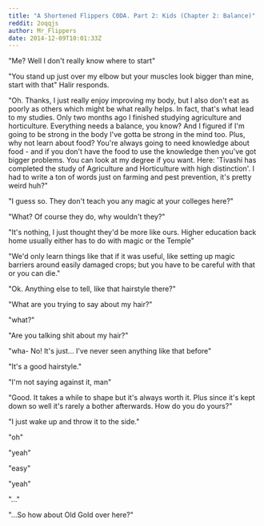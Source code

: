 ```yaml
---
title: "A Shortened Flippers C0DA. Part 2: Kids (Chapter 2: Balance)"
reddit: 2oqqjs
author: Mr_Flippers
date: 2014-12-09T10:01:33Z
---
```


"Me? Well I don't really know where to start"

"You stand up just over my elbow but your muscles look bigger than mine, start with that" Halir responds.

"Oh. Thanks, I just really enjoy improving my body, but I also don't eat as poorly as others which might be what really helps. In fact, that's what lead to my studies. Only two months ago I finished studying agriculture and horticulture. Everything needs a balance, you know? And I figured if I'm going to be strong in the body I've gotta be strong in the mind too. Plus, why not learn about food? You're always going to need knowledge about food - and if you don't have the food to use the knowledge then you've got bigger problems. You can look at my degree if you want. Here: 'Tivashi has completed the study of Agriculture and Horticulture with high distinction'. I had to write a ton of words just on farming and pest prevention, it's pretty weird huh?"

"I guess so. They don't teach you any magic at your colleges here?"

"What? Of course they do, why wouldn't they?"

"It's nothing, I just thought they'd be more like ours. Higher education back home usually either has to do with magic or the Temple"

"We'd only learn things like that if it was useful, like setting up magic barriers around easily damaged crops; but you have to be careful with that or you can die."

"Ok. Anything else to tell, like that hairstyle there?"

"What are you trying to say about my hair?"

"what?"

"Are you talking shit about my hair?"

"wha- No! It's just... I've never seen anything like that before"

"It's a good hairstyle."

"I'm not saying against it, man"

"Good. It takes a while to shape but it's always worth it. Plus since it's kept down so well it's rarely a bother afterwards. How do you do yours?"

"I just wake up and throw it to the side."

"oh"

"yeah"

"easy"

"yeah"

"..."

"...So how about Old Gold over here?"
